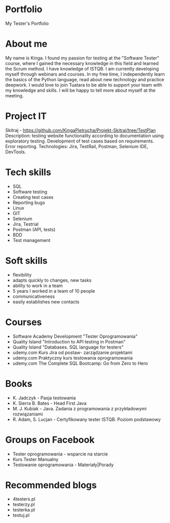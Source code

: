 
# Portfolio
My Tester's Portfolio

# About me
 My name is Kinga. I found my passion for testing at the "Software Tester" course, where 
I gained the necessary knowledge in this field and learned the Scrum method. I have knowledge of ISTQB. I am currently developing myself through webinars and courses. In my free time, I independently learn the basics of the Python language, read about new technology and practice deepwork. I would love to join Tuatara to be able to support your team with my knowledge and skills. 
I will be happy to tell more about myself at the meeting.

# Project IT
Skitraj - https://github.com/KingaPietrucha/Projekt-Skitraj/tree/TestPlan
Description: testing website functionality according to documentation using exploratory testing. Development of test cases based on requirements. Error reporting. 
Technologies: Jira, TestRail, Postman, Selenium IDE, DevTools.


# Tech skills
  - SQL
  - Software testing
  - Creating test cases
  - Reporting bugs
  - Linux
  - GIT
  - Selenium
  - Jira, Testrial
  - Postman (API, tests)
  - BDD
  - Test management
  
 # Soft skills

  - flexibility 
  - adapts quickly to changes, new tasks
  - ability to work in a team 
  - 5 years I worked in a team of 10 people
  - communicativeness 
  - easily establishes new contacts
  
# Courses
  - Software Academy Development "Tester Oprogramowania" 
  - Quality Island "Introduction to API testing in Postman"
  - Quality Island "Databases. SQL language for testers"
  - udemy.com Kurs Jira od postaw- zarządzanie projektami
  - udemy.com Praktyczny kurs testowania oprogramowania
  - udemy.com The Complete SQL Bootcamp: Go from Zero to Hero
  
 
# Books
  - K. Jadczyk - Pasja testowania
  - K. Sierra B. Bates - Head First Java
  - M. J. Kubiak - Java. Zadania z programowania z przykładowymi rozwiązaniami
  - R. Adam, S. Lucjan - Certyfikowany tester ISTQB. Poziom podstawowy 
  
# Groups on Facebook
  - Tester oprogramowania - wsparcie na starcie
  - Kurs Tester Manualny
  - Testowanie oprogramowania - Materiały|Porady
  
  
# Recommended blogs
  - 4testers.pl
  - testerzy.pl
  - testerka.pl
  - testuj.pl
